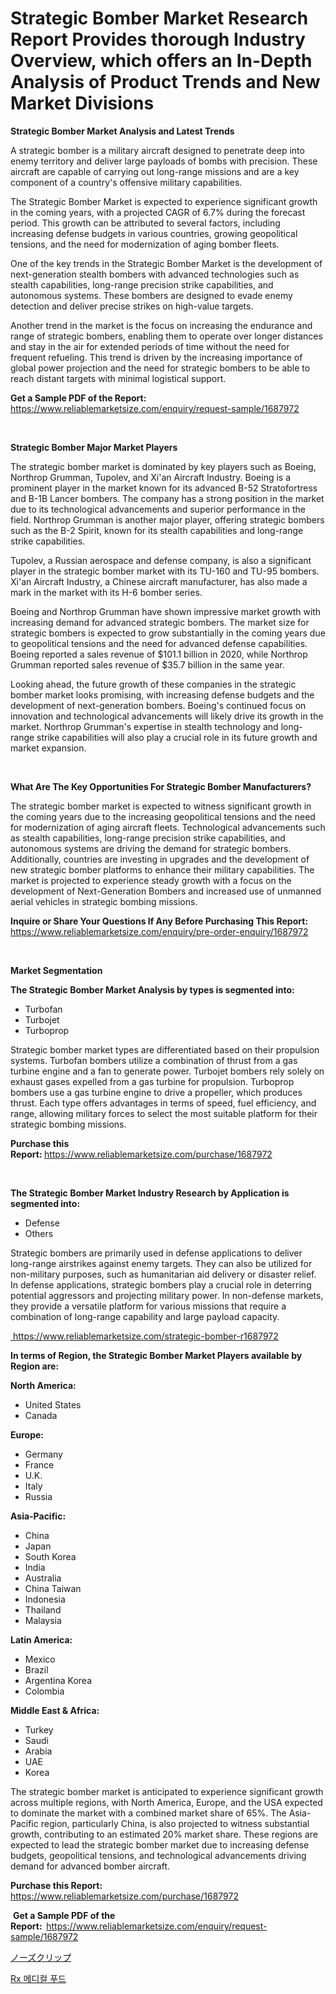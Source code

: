 <p><h1>Strategic Bomber Market Research Report Provides thorough Industry Overview, which offers an In-Depth Analysis of Product Trends and New Market Divisions</h1></p><p><strong>Strategic Bomber Market Analysis and Latest Trends</strong></p>
<p><p>A strategic bomber is a military aircraft designed to penetrate deep into enemy territory and deliver large payloads of bombs with precision. These aircraft are capable of carrying out long-range missions and are a key component of a country's offensive military capabilities.</p><p>The Strategic Bomber Market is expected to experience significant growth in the coming years, with a projected CAGR of 6.7% during the forecast period. This growth can be attributed to several factors, including increasing defense budgets in various countries, growing geopolitical tensions, and the need for modernization of aging bomber fleets.</p><p>One of the key trends in the Strategic Bomber Market is the development of next-generation stealth bombers with advanced technologies such as stealth capabilities, long-range precision strike capabilities, and autonomous systems. These bombers are designed to evade enemy detection and deliver precise strikes on high-value targets.</p><p>Another trend in the market is the focus on increasing the endurance and range of strategic bombers, enabling them to operate over longer distances and stay in the air for extended periods of time without the need for frequent refueling. This trend is driven by the increasing importance of global power projection and the need for strategic bombers to be able to reach distant targets with minimal logistical support.</p></p>
<p><strong>Get a Sample PDF of the Report:&nbsp;</strong> <a href="https://www.reliablemarketsize.com/enquiry/request-sample/1687972">https://www.reliablemarketsize.com/enquiry/request-sample/1687972</a></p>
<p>&nbsp;</p>
<p><strong>Strategic Bomber Major Market Players</strong></p>
<p><p>The strategic bomber market is dominated by key players such as Boeing, Northrop Grumman, Tupolev, and Xi'an Aircraft Industry. Boeing is a prominent player in the market known for its advanced B-52 Stratofortress and B-1B Lancer bombers. The company has a strong position in the market due to its technological advancements and superior performance in the field. Northrop Grumman is another major player, offering strategic bombers such as the B-2 Spirit, known for its stealth capabilities and long-range strike capabilities.</p><p>Tupolev, a Russian aerospace and defense company, is also a significant player in the strategic bomber market with its TU-160 and TU-95 bombers. Xi'an Aircraft Industry, a Chinese aircraft manufacturer, has also made a mark in the market with its H-6 bomber series.</p><p>Boeing and Northrop Grumman have shown impressive market growth with increasing demand for advanced strategic bombers. The market size for strategic bombers is expected to grow substantially in the coming years due to geopolitical tensions and the need for advanced defense capabilities. Boeing reported a sales revenue of $101.1 billion in 2020, while Northrop Grumman reported sales revenue of $35.7 billion in the same year.</p><p>Looking ahead, the future growth of these companies in the strategic bomber market looks promising, with increasing defense budgets and the development of next-generation bombers. Boeing's continued focus on innovation and technological advancements will likely drive its growth in the market. Northrop Grumman's expertise in stealth technology and long-range strike capabilities will also play a crucial role in its future growth and market expansion.</p></p>
<p>&nbsp;</p>
<p><strong>What Are The Key Opportunities For Strategic Bomber Manufacturers?</strong></p>
<p><p>The strategic bomber market is expected to witness significant growth in the coming years due to the increasing geopolitical tensions and the need for modernization of aging aircraft fleets. Technological advancements such as stealth capabilities, long-range precision strike capabilities, and autonomous systems are driving the demand for strategic bombers. Additionally, countries are investing in upgrades and the development of new strategic bomber platforms to enhance their military capabilities. The market is projected to experience steady growth with a focus on the development of Next-Generation Bombers and increased use of unmanned aerial vehicles in strategic bombing missions.</p></p>
<p><strong>Inquire or Share Your Questions If Any Before Purchasing This Report:</strong> <a href="https://www.reliablemarketsize.com/enquiry/pre-order-enquiry/1687972">https://www.reliablemarketsize.com/enquiry/pre-order-enquiry/1687972</a></p>
<p>&nbsp;</p>
<p><strong>Market Segmentation</strong></p>
<p><strong>The Strategic Bomber Market Analysis by types is segmented into:</strong></p>
<p><ul><li>Turbofan</li><li>Turbojet</li><li>Turboprop</li></ul></p>
<p><p>Strategic bomber market types are differentiated based on their propulsion systems. Turbofan bombers utilize a combination of thrust from a gas turbine engine and a fan to generate power. Turbojet bombers rely solely on exhaust gases expelled from a gas turbine for propulsion. Turboprop bombers use a gas turbine engine to drive a propeller, which produces thrust. Each type offers advantages in terms of speed, fuel efficiency, and range, allowing military forces to select the most suitable platform for their strategic bombing missions.</p></p>
<p><strong>Purchase this Report:&nbsp;</strong><a href="https://www.reliablemarketsize.com/purchase/1687972">https://www.reliablemarketsize.com/purchase/1687972</a></p>
<p>&nbsp;</p>
<p><strong>The Strategic Bomber Market Industry Research by Application is segmented into:</strong></p>
<p><ul><li>Defense</li><li>Others</li></ul></p>
<p><p>Strategic bombers are primarily used in defense applications to deliver long-range airstrikes against enemy targets. They can also be utilized for non-military purposes, such as humanitarian aid delivery or disaster relief. In defense applications, strategic bombers play a crucial role in deterring potential aggressors and projecting military power. In non-defense markets, they provide a versatile platform for various missions that require a combination of long-range capability and large payload capacity.</p></p>
<p><a href="https://www.reliablemarketsize.com/strategic-bomber-r1687972">&nbsp;https://www.reliablemarketsize.com/strategic-bomber-r1687972</a></p>
<p><strong>In terms of Region, the Strategic Bomber Market Players available by Region are:</strong></p>
<p>
    <p> <strong> North America: </strong>
        <ul>
            <li>United States</li>
            <li>Canada</li>
        </ul>
        </p> 
    <p> <strong> Europe: </strong>
        <ul>
            <li>Germany</li>
            <li>France</li>
            <li>U.K.</li>
            <li>Italy</li>
            <li>Russia</li>
        </ul>
        </p> 
    <p> <strong> Asia-Pacific: </strong>
        <ul>
            <li>China</li>
            <li>Japan</li>
            <li>South Korea</li>
            <li>India</li>
            <li>Australia</li>
            <li>China Taiwan</li>
            <li>Indonesia</li>
            <li>Thailand</li>
            <li>Malaysia</li>
        </ul>
        </p> 
    <p> <strong> Latin America: </strong>
        <ul>
            <li>Mexico</li>
            <li>Brazil</li>
            <li>Argentina Korea</li>
            <li>Colombia</li>
        </ul>
        </p> 
    <p> <strong> Middle East & Africa: </strong>
        <ul>
            <li>Turkey</li>
            <li>Saudi</li>
            <li>Arabia</li>
            <li>UAE</li>
            <li>Korea</li>
        </ul>
    </p>
    </p>
<p><p>The strategic bomber market is anticipated to experience significant growth across multiple regions, with North America, Europe, and the USA expected to dominate the market with a combined market share of 65%. The Asia-Pacific region, particularly China, is also projected to witness substantial growth, contributing to an estimated 20% market share. These regions are expected to lead the strategic bomber market due to increasing defense budgets, geopolitical tensions, and technological advancements driving demand for advanced bomber aircraft.</p></p>
<p><strong>Purchase this Report: </strong><a href="https://www.reliablemarketsize.com/purchase/1687972">https://www.reliablemarketsize.com/purchase/1687972</a></p>
<p>&nbsp;<strong>Get a Sample PDF of the Report:&nbsp;&nbsp;</strong><a href="https://www.reliablemarketsize.com/enquiry/request-sample/1687972">https://www.reliablemarketsize.com/enquiry/request-sample/1687972</a></p>
<p><strong></strong></p>
<p><p><a href="https://github.com/avbqbctihcbe2/Market-Research-Report-List-3/blob/main/5639584621.md">ノーズクリップ</a></p><p><a href="https://github.com/hzumrdvas204296/Market-Research-Report-List-3/blob/main/43635944197.md">Rx 메디컬 푸드</a></p></p>